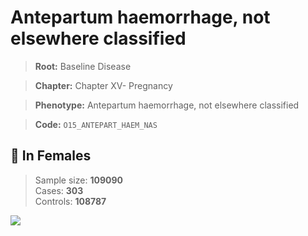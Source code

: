 # Antepartum haemorrhage, not elsewhere classified

> **Root:** Baseline Disease  

> **Chapter:** Chapter XV- Pregnancy  

> **Phenotype:** Antepartum haemorrhage, not elsewhere classified  

> **Code:** `O15_ANTEPART_HAEM_NAS`

## 👩 In Females  
> Sample size: **109090**  
> Cases: **303**  
> Controls: **108787**
<img src="/Disease/Figures/ALL/Baseline/O15_ANTEPART_HAEM_NAS.png"/>
<CsvTable src="/public/Disease/Data/ALL/Baseline/LG_O15_ANTEPART_HAEM_NAS.csv" label="🔍 View full results" />
